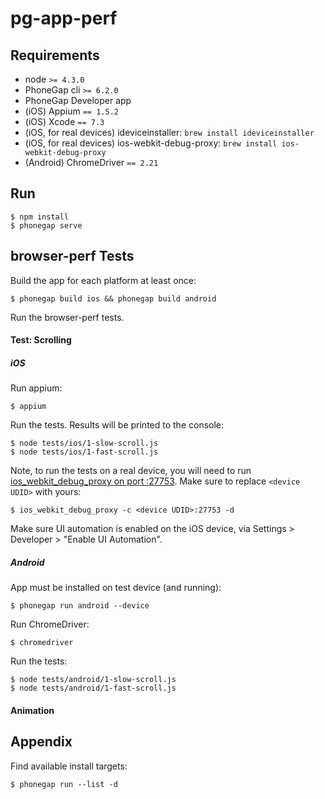 pg-app-perf
===========

## Requirements

- node `>= 4.3.0`
- PhoneGap cli `>= 6.2.0`
- PhoneGap Developer app
- (iOS) Appium `== 1.5.2`
- (iOS) Xcode `== 7.3` 
- (iOS, for real devices) ideviceinstaller: `brew install ideviceinstaller`
- (iOS, for real devices) ios-webkit-debug-proxy: `brew install ios-webkit-debug-proxy`
- (Android) ChromeDriver `== 2.21`

## Run

	$ npm install
	$ phonegap serve

## browser-perf Tests

Build the app for each platform at least once:

	$ phonegap build ios && phonegap build android

Run the browser-perf tests.

#### Test: Scrolling

##### iOS

Run appium:

	$ appium

Run the tests. Results will be printed to the console:

	$ node tests/ios/1-slow-scroll.js
	$ node tests/ios/1-fast-scroll.js

Note, to run the tests on a real device, you will need to run
[ios_webkit_debug_proxy on port :27753](http://appium.io/slate/en/master/?javascript#ios-webkit-debug-proxy.md). Make sure to replace `<device UDID>` with yours:

	$ ios_webkit_debug_proxy -c <device UDID>:27753 -d

Make sure UI automation is enabled on the iOS device, via Settings > Developer > "Enable UI Automation".


##### Android

App must be installed on test device (and running):

	$ phonegap run android --device

Run ChromeDriver:

	$ chromedriver

Run the tests:

	$ node tests/android/1-slow-scroll.js
	$ node tests/android/1-fast-scroll.js


#### Animation

## Appendix

Find available install targets:

	$ phonegap run --list -d

